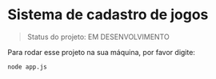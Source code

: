 <h1>Sistema de cadastro de jogos</h1>

> Status do projeto: EM DESENVOLVIMENTO

Para rodar esse projeto na sua máquina, por favor digite:

```
node app.js
```
